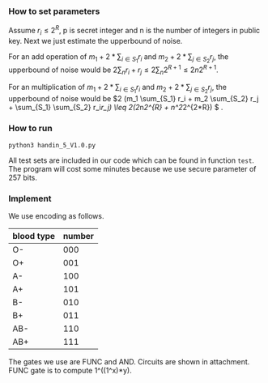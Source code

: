 ### How to set parameters
Assume $r_i \leq 2^R$, p is secret integer and n is the number of integers in public key. Next we just estimate the upperbound of noise.

For an add operation of $m_1 + 2*\sum_{i \in S_1} r_i$ and $m_2 + 2*\sum_{j \in S_2} r_j$, the upperbound of noise would be $2\sum_{n} r_i+r_j \leq 2\sum_{n} 2^{R+1} \leq 2n2^{R+1}$.

For an multiplication of $m_1 + 2*\sum_{i \in S_1} r_i$ and $m_2 + 2*\sum_{j \in S_2} r_j$, the upperbound of noise would be $2 (m_1 \sum_{S_1} r_i + m_2 \sum_{S_2} r_j + \sum_{S_1} \sum_{S_2} r_i*r_j) \leq 2(2*n*2^{R} + n^2*2^{2*R}) $ .

### How to run
```shell
python3 handin_5_V1.0.py
```
All test sets are included in our code which can be found in function ```test```. The program will cost some minutes because we use secure parameter of 257 bits.

### Implement
We use encoding as follows.

| blood type | number |
| --- | --- |
| O- | 000 |
| O+ | 001 |
| A- | 100 |
| A+ | 101 |
| B- | 010 |
| B+ | 011 |
| AB- | 110 |
| AB+ | 111 |

The gates we use are FUNC and AND. Circuits are shown in attachment. FUNC gate is to compute 1^((1^x)*y).

